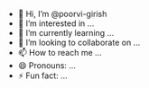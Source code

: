 - 👋 Hi, I’m @poorvi-girish
- 👀 I’m interested in ...
- 🌱 I’m currently learning ...
- 💞️ I’m looking to collaborate on ...
- 📫 How to reach me ...
- 😄 Pronouns: ...
- ⚡ Fun fact: ...

<!---
poorvi-girish/poorvi-girish is a ✨ special ✨ repository because its `README.md` (this file) appears on your GitHub profile.
You can click the Preview link to take a look at your changes.
--->
